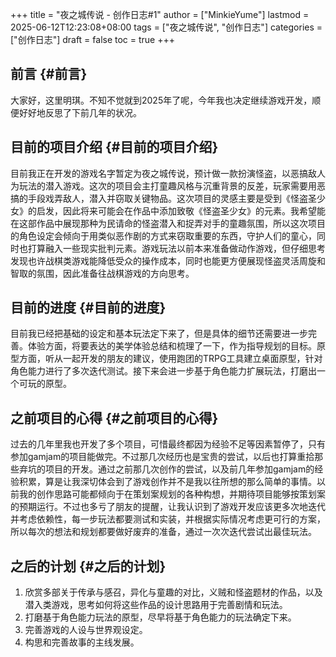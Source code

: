 +++
title = "夜之城传说 - 创作日志#1"
author = ["MinkieYume"]
lastmod = 2025-06-12T12:23:08+08:00
tags = ["夜之城传说", "创作日志"]
categories = ["创作日志"]
draft = false
toc = true
+++

## 前言 {#前言}

大家好，这里明琪。不知不觉就到2025年了呢，今年我也决定继续游戏开发，顺便好好地反思了下前几年的状况。


## 目前的项目介绍 {#目前的项目介绍}

目前我正在开发的游戏名字暂定为夜之城传说，预计做一款扮演怪盗，以恶搞敌人为玩法的潜入游戏。这次的项目会主打童趣风格与沉重背景的反差，玩家需要用恶搞的手段戏弄敌人，潜入并窃取关键物品。这次项目的灵感主要是受到《怪盗圣少女》的启发，因此将来可能会在作品中添加致敬《怪盗圣少女》的元素。我希望能在这部作品中展现那种为民请命的怪盗潜入和捉弄对手的童趣氛围，所以这次项目的角色设定会倾向于用类似恶作剧的方式来窃取重要的东西，守护人们的童心，同时也打算融入一些现实批判元素。游戏玩法以前本来准备做动作游戏，但仔细思考发现也许战棋类游戏能降低受众的操作成本，同时也能更方便展现怪盗灵活周旋和智取的氛围，因此准备往战棋游戏的方向思考。


## 目前的进度 {#目前的进度}

目前我已经把基础的设定和基本玩法定下来了，但是具体的细节还需要进一步完善。体验方面，将要表达的美学体验总结和梳理了一下，作为指导规划的目标。原型方面，听从一起开发的朋友的建议，使用跑团的TRPG工具建立桌面原型，针对角色能力进行了多次迭代测试。接下来会进一步基于角色能力扩展玩法，打磨出一个可玩的原型。


## 之前项目的心得 {#之前项目的心得}

过去的几年里我也开发了多个项目，可惜最终都因为经验不足等因素暂停了，只有参加gamjam的项目能做完。不过那几次经历也是宝贵的尝试，以后也打算重拾那些弃坑的项目的开发。通过之前那几次创作的尝试，以及前几年参加gamjam的经验积累，算是让我深切体会到了游戏创作并不是我以往所想的那么简单的事情。以前我的创作思路可能都倾向于在策划案规划的各种构想，并期待项目能够按策划案的预期运行。不过也多亏了朋友的提醒，让我认识到了游戏开发应该更多次地迭代并考虑依赖性，每一步玩法都要测试和实装，并根据实际情况考虑更可行的方案，所以每次的想法和规划都要做好废弃的准备，通过一次次迭代尝试出最佳玩法。


## 之后的计划 {#之后的计划}

1.  欣赏多部关于传承与感召，异化与童趣的对比，义贼和怪盗题材的作品，以及潜入类游戏，思考如何将这些作品的设计思路用于完善剧情和玩法。
2.  打磨基于角色能力玩法的原型，尽早将基于角色能力的玩法确定下来。
3.  完善游戏的人设与世界观设定。
4.  构思和完善故事的主线发展。
